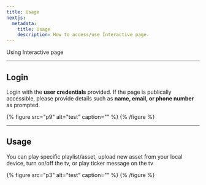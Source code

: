 ```yaml
---
title: Usage
nextjs:
  metadata:
    title: Usage 
    description: How to access/use Interactive page.
---
```


Using Interactive page

---

## Login

 Login with the **user credentials** provided. If the page is publically accessible, please provide details such as **name, email, or phone number** as prompted.

   {% figure src="p9" alt="test" caption="" %}  {% /figure %}

---

## Usage
 You can play specific playlist/asset, upload new asset from your local device, turn on/off the tv, or play ticker message on the tv

   {% figure src="p3" alt="test" caption="" %}  {% /figure %}
